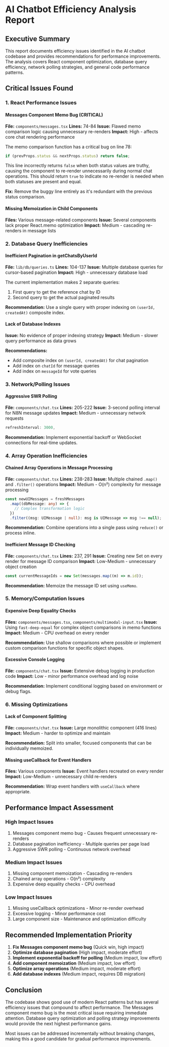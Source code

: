 # AI Chatbot Efficiency Analysis Report

## Executive Summary

This report documents efficiency issues identified in the AI chatbot codebase and provides recommendations for performance improvements. The analysis covers React component optimization, database query efficiency, network polling strategies, and general code performance patterns.

## Critical Issues Found

### 1. React Performance Issues

#### Messages Component Memo Bug (CRITICAL)
**File:** `components/messages.tsx`
**Lines:** 74-84
**Issue:** Flawed memo comparison logic causing unnecessary re-renders
**Impact:** High - affects core chat rendering performance

The memo comparison function has a critical bug on line 78:
```typescript
if (prevProps.status && nextProps.status) return false;
```

This line incorrectly returns `false` when both status values are truthy, causing the component to re-render unnecessarily during normal chat operations. This should return `true` to indicate no re-render is needed when both statuses are present and equal.

**Fix:** Remove the buggy line entirely as it's redundant with the previous status comparison.

#### Missing Memoization in Child Components
**Files:** Various message-related components
**Issue:** Several components lack proper React.memo optimization
**Impact:** Medium - cascading re-renders in message lists

### 2. Database Query Inefficiencies

#### Inefficient Pagination in getChatsByUserId
**File:** `lib/db/queries.ts`
**Lines:** 104-137
**Issue:** Multiple database queries for cursor-based pagination
**Impact:** High - unnecessary database load

The current implementation makes 2 separate queries:
1. First query to get the reference chat by ID
2. Second query to get the actual paginated results

**Recommendation:** Use a single query with proper indexing on `(userId, createdAt)` composite index.

#### Lack of Database Indexes
**Issue:** No evidence of proper indexing strategy
**Impact:** Medium - slower query performance as data grows

**Recommendations:**
- Add composite index on `(userId, createdAt)` for chat pagination
- Add index on `chatId` for message queries
- Add index on `messageId` for vote queries

### 3. Network/Polling Issues

#### Aggressive SWR Polling
**File:** `components/chat.tsx`
**Lines:** 205-222
**Issue:** 3-second polling interval for N8N message updates
**Impact:** Medium - unnecessary network requests

```typescript
refreshInterval: 3000,
```

**Recommendation:** Implement exponential backoff or WebSocket connections for real-time updates.

### 4. Array Operation Inefficiencies

#### Chained Array Operations in Message Processing
**File:** `components/chat.tsx`
**Lines:** 238-283
**Issue:** Multiple chained `.map()` and `.filter()` operations
**Impact:** Medium - O(n²) complexity for message processing

```typescript
const newUIMessages = freshMessages
  .map((dbMessage: any) => {
    // Complex transformation logic
  })
  .filter((msg: UIMessage | null): msg is UIMessage => msg !== null);
```

**Recommendation:** Combine operations into a single pass using `reduce()` or process inline.

#### Inefficient Message ID Checking
**File:** `components/chat.tsx`
**Lines:** 237, 291
**Issue:** Creating new Set on every render for message ID comparison
**Impact:** Low-Medium - unnecessary object creation

```typescript
const currentMessageIds = new Set(messages.map((m) => m.id));
```

**Recommendation:** Memoize the message ID set using `useMemo`.

### 5. Memory/Computation Issues

#### Expensive Deep Equality Checks
**Files:** `components/messages.tsx`, `components/multimodal-input.tsx`
**Issue:** Using `fast-deep-equal` for complex object comparisons in memo functions
**Impact:** Medium - CPU overhead on every render

**Recommendation:** Use shallow comparisons where possible or implement custom comparison functions for specific object shapes.

#### Excessive Console Logging
**File:** `components/chat.tsx`
**Issue:** Extensive debug logging in production code
**Impact:** Low - minor performance overhead and log noise

**Recommendation:** Implement conditional logging based on environment or debug flags.

### 6. Missing Optimizations

#### Lack of Component Splitting
**File:** `components/chat.tsx`
**Issue:** Large monolithic component (416 lines)
**Impact:** Medium - harder to optimize and maintain

**Recommendation:** Split into smaller, focused components that can be individually memoized.

#### Missing useCallback for Event Handlers
**Files:** Various components
**Issue:** Event handlers recreated on every render
**Impact:** Low-Medium - unnecessary child re-renders

**Recommendation:** Wrap event handlers with `useCallback` where appropriate.

## Performance Impact Assessment

### High Impact Issues
1. Messages component memo bug - Causes frequent unnecessary re-renders
2. Database pagination inefficiency - Multiple queries per page load
3. Aggressive SWR polling - Continuous network overhead

### Medium Impact Issues
1. Missing component memoization - Cascading re-renders
2. Chained array operations - O(n²) complexity
3. Expensive deep equality checks - CPU overhead

### Low Impact Issues
1. Missing useCallback optimizations - Minor re-render overhead
2. Excessive logging - Minor performance cost
3. Large component size - Maintenance and optimization difficulty

## Recommended Implementation Priority

1. **Fix Messages component memo bug** (Quick win, high impact)
2. **Optimize database pagination** (High impact, moderate effort)
3. **Implement exponential backoff for polling** (Medium impact, low effort)
4. **Add component memoization** (Medium impact, low effort)
5. **Optimize array operations** (Medium impact, moderate effort)
6. **Add database indexes** (Medium impact, requires DB migration)

## Conclusion

The codebase shows good use of modern React patterns but has several efficiency issues that compound to affect performance. The Messages component memo bug is the most critical issue requiring immediate attention. Database query optimization and polling strategy improvements would provide the next highest performance gains.

Most issues can be addressed incrementally without breaking changes, making this a good candidate for gradual performance improvements.

